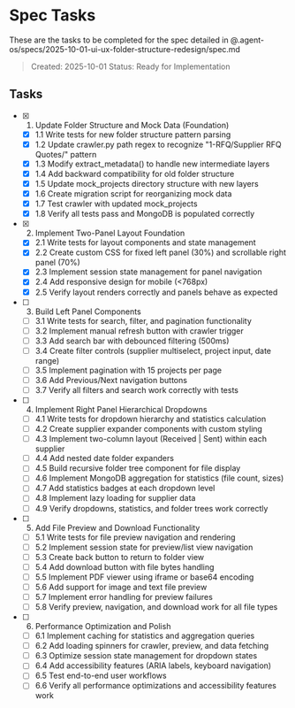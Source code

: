 # Spec Tasks

These are the tasks to be completed for the spec detailed in @.agent-os/specs/2025-10-01-ui-ux-folder-structure-redesign/spec.md

> Created: 2025-10-01
> Status: Ready for Implementation

## Tasks

- [x] 1. Update Folder Structure and Mock Data (Foundation)
  - [x] 1.1 Write tests for new folder structure pattern parsing
  - [x] 1.2 Update crawler.py path regex to recognize "1-RFQ/Supplier RFQ Quotes/" pattern
  - [x] 1.3 Modify extract_metadata() to handle new intermediate layers
  - [x] 1.4 Add backward compatibility for old folder structure
  - [x] 1.5 Update mock_projects directory structure with new layers
  - [x] 1.6 Create migration script for reorganizing mock data
  - [x] 1.7 Test crawler with updated mock_projects
  - [x] 1.8 Verify all tests pass and MongoDB is populated correctly

- [x] 2. Implement Two-Panel Layout Foundation
  - [x] 2.1 Write tests for layout components and state management
  - [x] 2.2 Create custom CSS for fixed left panel (30%) and scrollable right panel (70%)
  - [x] 2.3 Implement session state management for panel navigation
  - [x] 2.4 Add responsive design for mobile (<768px)
  - [x] 2.5 Verify layout renders correctly and panels behave as expected

- [ ] 3. Build Left Panel Components
  - [ ] 3.1 Write tests for search, filter, and pagination functionality
  - [ ] 3.2 Implement manual refresh button with crawler trigger
  - [ ] 3.3 Add search bar with debounced filtering (500ms)
  - [ ] 3.4 Create filter controls (supplier multiselect, project input, date range)
  - [ ] 3.5 Implement pagination with 15 projects per page
  - [ ] 3.6 Add Previous/Next navigation buttons
  - [ ] 3.7 Verify all filters and search work correctly with tests

- [ ] 4. Implement Right Panel Hierarchical Dropdowns
  - [ ] 4.1 Write tests for dropdown hierarchy and statistics calculation
  - [ ] 4.2 Create supplier expander components with custom styling
  - [ ] 4.3 Implement two-column layout (Received | Sent) within each supplier
  - [ ] 4.4 Add nested date folder expanders
  - [ ] 4.5 Build recursive folder tree component for file display
  - [ ] 4.6 Implement MongoDB aggregation for statistics (file count, sizes)
  - [ ] 4.7 Add statistics badges at each dropdown level
  - [ ] 4.8 Implement lazy loading for supplier data
  - [ ] 4.9 Verify dropdowns, statistics, and folder trees work correctly

- [ ] 5. Add File Preview and Download Functionality
  - [ ] 5.1 Write tests for file preview navigation and rendering
  - [ ] 5.2 Implement session state for preview/list view navigation
  - [ ] 5.3 Create back button to return to folder view
  - [ ] 5.4 Add download button with file bytes handling
  - [ ] 5.5 Implement PDF viewer using iframe or base64 encoding
  - [ ] 5.6 Add support for image and text file preview
  - [ ] 5.7 Implement error handling for preview failures
  - [ ] 5.8 Verify preview, navigation, and download work for all file types

- [ ] 6. Performance Optimization and Polish
  - [ ] 6.1 Implement caching for statistics and aggregation queries
  - [ ] 6.2 Add loading spinners for crawler, preview, and data fetching
  - [ ] 6.3 Optimize session state management for dropdown states
  - [ ] 6.4 Add accessibility features (ARIA labels, keyboard navigation)
  - [ ] 6.5 Test end-to-end user workflows
  - [ ] 6.6 Verify all performance optimizations and accessibility features work
